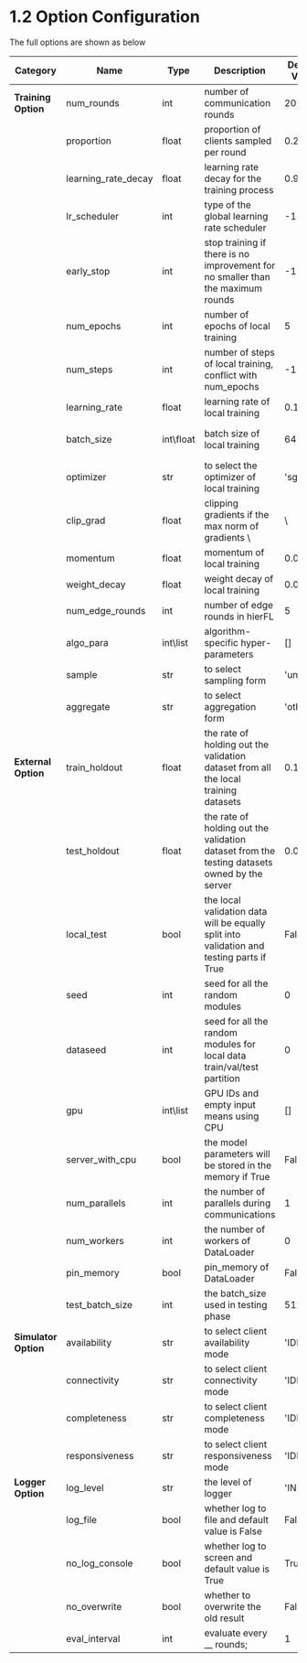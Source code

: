 
# 1.2 Option Configuration

The full options are shown as below

| Category             | Name                | Type      | Description                                                                                    | Default Value | Comment                                                                 |
|----------------------|---------------------|-----------|------------------------------------------------------------------------------------------------|---------------|-------------------------------------------------------------------------|
| **Training Option**  | num_rounds          | int       | number of communication rounds                                                                 | 20            |                                                                         |
|                      | proportion          | float     | proportion of clients sampled per round                                                        | 0.2           |                                                                         |
|                      | learning_rate_decay | float     | learning rate decay for the training process                                                   | 0.998         | effective if lr_scheduler>-1                                            |
|                      | lr_scheduler        | int       | type of the global learning rate scheduler                                                     | -1            | effective if larger than -1                                             |
|                      | early_stop          | int       | stop training if there is no improvement  for no smaller than the maximum rounds               | -1            | effective if larger than -1                                             |
|                      | num_epochs          | int       | number of epochs of local training                                                             | 5             |                                                                         |
|                      | num_steps           | int       | number of steps of local training,  conflict with num_epochs                                   | -1            | dominates num_epochs if larger than 0                                   |
|                      | learning_rate       | float     | learning rate of local training                                                                | 0.1           |                                                                         |
|                      | batch_size          | int\float | batch size of local training                                                                   | 64            | -1 means full batch, float value  means the ratio of the full datasets  |
|                      | optimizer           | str       | to select the optimizer of local training                                                      | 'sgd'         | 'sgd','adam','rmsprop','adagrad'                                        |
|                      | clip_grad           | float     | clipping gradients if the max norm of  gradients \                                             | \             |g\|\| > clip_norm > 0                     | 0.0           | effective if larger than 0.0                                            |
|                      | momentum            | float     | momentum of local training                                                                     | 0.0           |                                                                         |
|                      | weight_decay        | float     | weight decay of local training                                                                 | 0.0           |                                                                         |
|                      | num_edge_rounds     | int       | number of edge rounds in hierFL                                                                | 5             | effective if scene is 'hierarchical'                                    |
|                      | algo_para           | int\list  | algorithm-specific hyper-parameters                                                            | []            | the order should be consistent with  the claim                          |
|                      | sample              | str       | to select sampling form                                                                        | 'uniform'     | 'uniform', 'md', 'full',  x+'_with_availability'                        |
|                      | aggregate           | str       | to select aggregation form                                                                     | 'other'       | 'uniform', 'weighted_com',  'weighted_scale', 'other'                   |
| **External Option**  | train_holdout       | float     | the rate of holding out the validation  dataset from all the local training datasets           | 0.1           |                                                                         |
|                      | test_holdout        | float     | the rate of holding out the validation  dataset from the testing datasets owned by  the server | 0.0           | effective if the server has  no validation data                         |
|                      | local_test          | bool      | the local validation data will be equally  split into validation and testing parts  if True    | False         |                                                                         |
|                      | seed                | int       | seed for all the random modules                                                                | 0             |                                                                         |
|                      | dataseed            | int       | seed for all the random modules for local data train/val/test partition                        | 0             |                                                                         |
|                      | gpu                 | int\list  | GPU IDs and empty input means using CPU                                                        | []            |                                                                         |
|                      | server_with_cpu     | bool      | the model parameters will be stored in  the memory if True                                     | False         |                                                                         |
|                      | num_parallels       | int       | the number of parallels during communications                                                  | 1             |                                                                         |
|                      | num_workers         | int       | the number of workers of DataLoader                                                            | 0             |                                                                         |
|                      | pin_memory          | bool      | pin_memory of DataLoader                                                                       | False         |                                                                         |
|                      | test_batch_size     | int       | the batch_size used in testing phase                                                           | 512           |                                                                         |
| **Simulator Option** | availability        | str       | to select client availability mode                                                             | 'IDL'         | 'IDL','YMF','MDF','LDF','YFF', 'HOMO','LN','SLN','YC'                   |
|                      | connectivity        | str       | to select client connectivity mode                                                             | 'IDL'         | 'IDL','HOMO'                                                            |
|                      | completeness        | str       | to select client completeness mode                                                             | 'IDL'         | 'IDL','PDU','FSU','ADU','ASU'                                           |
|                      | responsiveness      | str       | to select client responsiveness mode                                                           | 'IDL'         | 'IDL','LN','UNI'                                                        |
| **Logger Option**    | log_level           | str       | the level of logger                                                                            | 'INFO'        | 'INFO','DEBUG'                                                          |
|                      | log_file            | bool      | whether log to file and default  value is False                                                | False         |                                                                         |
|                      | no_log_console      | bool      | whether log to screen and default  value is True                                               | True          |                                                                         |
|                      | no_overwrite        | bool      | whether to overwrite the old result                                                            | False         |                                                                         |
|                      | eval_interval       | int       | evaluate every __ rounds;                                                                      | 1             |                                                                         |
